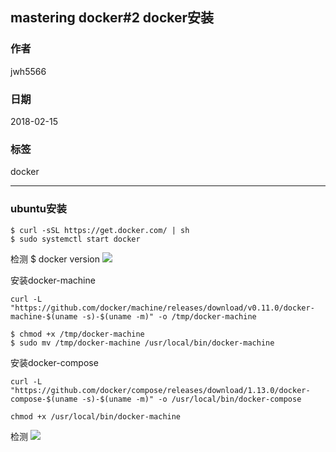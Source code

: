 ##  mastering docker#2 docker安装
### 作者               
jwh5566                
                
### 日期              
2018-02-15                  
### 标签              
docker

---
### ubuntu安装
```
$ curl -sSL https://get.docker.com/ | sh
$ sudo systemctl start docker
```
检测
$ docker version
![](https://i.imgur.com/N0YBUSr.jpg)

安装docker-machine
```
curl -L "https://github.com/docker/machine/releases/download/v0.11.0/docker-machine-$(uname -s)-$(uname -m)" -o /tmp/docker-machine

$ chmod +x /tmp/docker-machine
$ sudo mv /tmp/docker-machine /usr/local/bin/docker-machine
```

安装docker-compose
```
curl -L "https://github.com/docker/compose/releases/download/1.13.0/docker-compose-$(uname -s)-$(uname -m)" -o /usr/local/bin/docker-compose

chmod +x /usr/local/bin/docker-machine
```

检测
![](https://i.imgur.com/IhCcQ2h.jpg)
